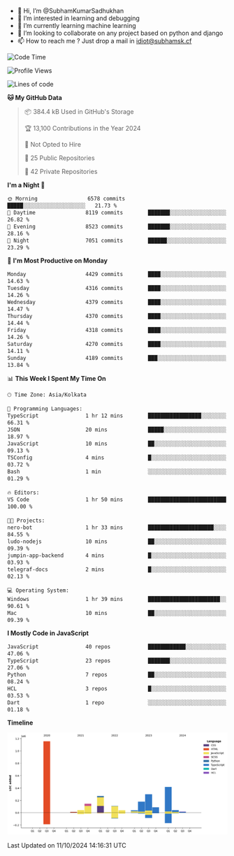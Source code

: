 - 👋 Hi, I’m @SubhamKumarSadhukhan
- 👀 I’m interested in learning and debugging
- 🌱 I’m currently learning machine learning
- 💞️ I’m looking to collaborate on any project based on python and django
- 📫 How to reach me ?
      Just drop a mail in idiot@subhamsk.cf

<!---
SubhamKumarSadhukhan/SubhamKumarSadhukhan is a ✨ special ✨ repository because its `README.md` (this file) appears on your GitHub profile.
You can click the Preview link to take a look at your changes.
--->


<!--START_SECTION:waka-->
![Code Time](http://img.shields.io/badge/Code%20Time-2%2C555%20hrs%2016%20mins-blue)

![Profile Views](http://img.shields.io/badge/Profile%20Views-1-blue)

![Lines of code](https://img.shields.io/badge/From%20Hello%20World%20I%27ve%20Written-2.8%20million%20lines%20of%20code-blue)

**🐱 My GitHub Data** 

> 📦 384.4 kB Used in GitHub's Storage 
 > 
> 🏆 13,100 Contributions in the Year 2024
 > 
> 🚫 Not Opted to Hire
 > 
> 📜 25 Public Repositories 
 > 
> 🔑 42 Private Repositories 
 > 
**I'm a Night 🦉** 

```text
🌞 Morning                6578 commits        █████░░░░░░░░░░░░░░░░░░░░   21.73 % 
🌆 Daytime                8119 commits        ███████░░░░░░░░░░░░░░░░░░   26.82 % 
🌃 Evening                8523 commits        ███████░░░░░░░░░░░░░░░░░░   28.16 % 
🌙 Night                  7051 commits        ██████░░░░░░░░░░░░░░░░░░░   23.29 % 
```
📅 **I'm Most Productive on Monday** 

```text
Monday                   4429 commits        ████░░░░░░░░░░░░░░░░░░░░░   14.63 % 
Tuesday                  4316 commits        ████░░░░░░░░░░░░░░░░░░░░░   14.26 % 
Wednesday                4379 commits        ████░░░░░░░░░░░░░░░░░░░░░   14.47 % 
Thursday                 4370 commits        ████░░░░░░░░░░░░░░░░░░░░░   14.44 % 
Friday                   4318 commits        ████░░░░░░░░░░░░░░░░░░░░░   14.26 % 
Saturday                 4270 commits        ████░░░░░░░░░░░░░░░░░░░░░   14.11 % 
Sunday                   4189 commits        ███░░░░░░░░░░░░░░░░░░░░░░   13.84 % 
```


📊 **This Week I Spent My Time On** 

```text
🕑︎ Time Zone: Asia/Kolkata

💬 Programming Languages: 
TypeScript               1 hr 12 mins        █████████████████░░░░░░░░   66.31 % 
JSON                     20 mins             █████░░░░░░░░░░░░░░░░░░░░   18.97 % 
JavaScript               10 mins             ██░░░░░░░░░░░░░░░░░░░░░░░   09.13 % 
TSConfig                 4 mins              █░░░░░░░░░░░░░░░░░░░░░░░░   03.72 % 
Bash                     1 min               ░░░░░░░░░░░░░░░░░░░░░░░░░   01.29 % 

🔥 Editors: 
VS Code                  1 hr 50 mins        █████████████████████████   100.00 % 

🐱‍💻 Projects: 
nero-bot                 1 hr 33 mins        █████████████████████░░░░   84.55 % 
ludo-nodejs              10 mins             ██░░░░░░░░░░░░░░░░░░░░░░░   09.39 % 
jumpin-app-backend       4 mins              █░░░░░░░░░░░░░░░░░░░░░░░░   03.93 % 
telegraf-docs            2 mins              █░░░░░░░░░░░░░░░░░░░░░░░░   02.13 % 

💻 Operating System: 
Windows                  1 hr 39 mins        ███████████████████████░░   90.61 % 
Mac                      10 mins             ██░░░░░░░░░░░░░░░░░░░░░░░   09.39 % 
```

**I Mostly Code in JavaScript** 

```text
JavaScript               40 repos            ████████████░░░░░░░░░░░░░   47.06 % 
TypeScript               23 repos            ███████░░░░░░░░░░░░░░░░░░   27.06 % 
Python                   7 repos             ██░░░░░░░░░░░░░░░░░░░░░░░   08.24 % 
HCL                      3 repos             █░░░░░░░░░░░░░░░░░░░░░░░░   03.53 % 
Dart                     1 repo              ░░░░░░░░░░░░░░░░░░░░░░░░░   01.18 % 
```



**Timeline**

![Lines of Code chart](https://raw.githubusercontent.com/SubhamKumarSadhukhan/SubhamKumarSadhukhan/main/assets/bar_graph.png)


 Last Updated on 11/10/2024 14:16:31 UTC
<!--END_SECTION:waka-->
